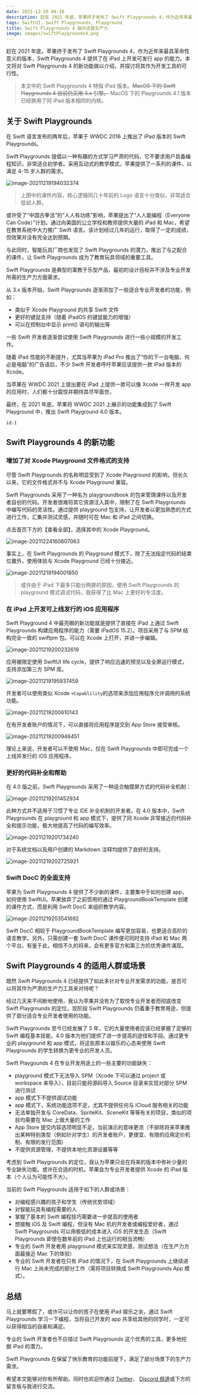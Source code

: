 ```yaml
---
date: 2021-12-20 08:10
description: 赶在 2021 年底，苹果终于发布了 Swift Playgrounds 4，作为近年来最具革命性意义的版本，Swift Playgrounds 4 提供了在 iPad 上开发可发行 app 的能力。本文将对 Swift Playground 4 的新功能做以介绍，并探讨将其作为开发工具的可行性。
tags: SwiftUI, Swift Playgrounds, Playground
title: Swift Playgrounds 4 娱乐还是生产力
image: images/swiftPlaygrounds4.png
---
```

赶在 2021 年底，苹果终于发布了 Swift Playgrounds 4，作为近年来最具革命性意义的版本，Swift Playgrounds 4 提供了在 iPad 上开发可发行 app 的能力。本文将对 Swift Playgrounds 4 的新功能做以介绍，并探讨将其作为开发工具的可行性。

> 本文中的 Swift Playgrounds 4 特指 iPad 版本。~~MacOS 下的 Swift Playgrounds 4 目前仍采用 3.x 引擎。~~ MacOS 下的 Playgrounds 4.1 版本已经换用了同 iPad 版本相同的内核。

## 关于 Swift Playgrounds

在 Swift 语言发布的两年后，苹果于 WWDC 2016 上推出了 iPad 版本的 Swift Playgrounds。

Swift Playgrounds 提倡以一种有趣的方式学习严肃的代码，它不要求用户具备编程知识，非常适合初学者。采用互动式的教学模式，苹果提供了一系列的课件，以满足 4-15 岁人群的需求。

![image-20211219194032374](https://cdn.fatbobman.com/image-20211219194032374.png)

> 上图中的课件内容，核心逻辑同几十年前的 Logo 语言十分类似，非常适合低幼人群。

或许受了“中国古拳法”的“人人有功练”影响，苹果提出了“人人能编程（Everyone Can Code）”计划。通过向美国的公立学校和教师提供大量的 iPad 和 Mac，希望在教育系统中大力推广 Swift 语言。该计划经过几年的运行，取得了一定的成绩，但效果并没有完全达到预期。

与此同时，智能玩具厂商也发现了 Swift Playgrounds 的潜力，推出了与之配合的课件，让 Swift Playgrounds 成为了教育玩具领域的重要工具。

Swift Playgrounds 是典型的寓教于乐型产品，最初的设计目标并不涉及专业开发所需的生产力方面需求。

从 3.x 版本开始，Swift Playgrounds 逐渐添加了一些适合专业开发者的功能，例如：

* 类似于 Xcode Playground 的共享 Swift 文件
* 更好的键鼠支持（随着 iPadOS 的键鼠能力的增强）
* 可以在控制台中显示 print() 语句的输出等

一些 Swift 开发者逐渐尝试使用 Swift Playgrounds 进行一些小规模的开发工作。

随着 iPad 性能的不断提升，尤其当苹果为 iPad Pro 推出了“你的下一台电脑，何必是电脑”的广告语后，不少 Swift 开发者呼吁苹果应该提供一款 iPad 版本的 Xcode。

当苹果在 WWDC 2021 上提出要在 iPad 上提供一款可以像 Xcode 一样开发 app 的应用时，人们都十分震惊并期待其尽早面世。

最终，在 2021 年底，苹果将 WWDC 2021 上展示的功能集成到了 Swift Playground 中，推出 Swift Playground 4.0 版本。

```responser
id:1
```

## Swift Playgrounds 4 的新功能

### 增加了对 Xcode Playground 文件格式的支持

尽管 Swift Playgrounds 的名称明显受到了 Xcode Playground 的影响，但长久以来，它的文件格式并不与 Xcode Playground 兼容。

Swift Playgrounds 采用了一种名为 playgroundbook 的包来管理课件以及开发者自创的代码。开发者很难将其它资源注入其中，限制了在 Swift Playgrounds 中编写代码的灵活性。通过提供 playground 包支持，让开发者以更加熟悉的方式进行工作，汇集并测试灵感，并随时可在 Mac 和 iPad 之间切换。

点击首页下方的【查看全部】，选择其中的 Xcode Playground。

![image-20211224160807063](https://cdn.fatbobman.com/image-20211224160807063.png)

事实上，在 Swift Playgrounds 的 Playground 模式下，除了无法指定代码的结束位置外，使用体验与 Xcode Playground 已经十分接近。

![image-20211219194001850](https://cdn.fatbobman.com/image-20211219194001850.png)

> 或许由于 iPad 下最多只能分两屏的原因，使用 Swift Playgrounds 的 playground 模式调试代码，我获得了比 Mac 上更好的专注度。

### 在 iPad 上开发可上线发行的 iOS 应用程序

Swift Playground 4 中最亮眼的新功能就是提供了直接在 iPad 上通过 Swift Playgrounds 构建应用程序的能力（需要 iPadOS 15.2）。项目采用了与 SPM 结构完全一致的 swiftpm 包。可以在 Xcode 上打开，并进一步编辑。

![image-20211219200232619](https://cdn.fatbobman.com/image-20211219200232619.png)

应用被限定使用 SwiftUI life cycle，提供了响应迅速的预览以及全屏运行模式，支持添加第三方 SPM 库。

![image-20211219195937459](https://cdn.fatbobman.com/image-20211219195937459.png)

开发者可以使用类似 Xcode `+Capablility`的选项来添加应用程序允许调用的系统功能。

![image-20211219200610143](https://cdn.fatbobman.com/image-20211219200610143.png)

在有开发者账户的情况下，可以直接将应用程序提交到 App Store 接受审核。

![image-20211219200946451](https://cdn.fatbobman.com/image-20211219200946451.png)

理论上来说，开发者可以不使用 Mac，仅在 Swift Playgrounds 中即可完成一个上线并发行的 iOS 应用程序。

### 更好的代码补全和帮助

在 4.0 版之前，Swift Playgrounds 采用了一种适合触摸屏方式的代码补全机制：

![image-20211219201452934](https://cdn.fatbobman.com/image-20211219201452934.png)

此种方式并不适用于习惯了专业 IDE 补全机制的开发者。在 4.0 版本中，Swift Playgrounds 在 playground 和 app 模式下，提供了同 Xcode 非常接近的代码补全和提示功能，极大地提高了代码的编写效率。

![image-20211219201734240](https://cdn.fatbobman.com/image-20211219201734240.png)

对于系统文档以及用户创建的 Markdown 注释均提供了良好的支持。

![image-20211219202725921](https://cdn.fatbobman.com/image-20211219202725921.png)

### Swift DocC 的全面支持

苹果为 Swift Playgrounds 4 提供了不少新的课件，主要集中于如何创建 app，如何使用 SwiftUI。苹果放弃了之前惯用的通过 PlaygroundBookTemplate 创建的课件方式，而是利用 Swift DocC 来组织教学内容。

![image-20211219203541692](https://cdn.fatbobman.com/image-20211219203541692.png)

Swift DocC 相较于 PlaygroundBookTemplate 编写更加容易，也更适合高阶的语言教学。另外，只需创建一套 Swift DocC 课件便可同时支持 iPad 和 Mac 两个平台。有鉴于此，相信不久的将来，会有更多官方和第三方的优秀课件涌现。

## Swift Playgrounds 4 的适用人群或场景

既然 Swift Playgrounds 4 已经提供了如此多针对专业开发需求的功能，是否可以将其作为严肃的生产力工具来对待呢？

经过几天来不间断地使用，我认为苹果并没有为了取悦专业开发者而彻底改变 Swift Playgrounds 的定位，现阶段 Swift Playgrounds 仍着重于教育用途，但提供了部分适合专业开发者使用的功能。

Swift Playgrounds 至今已经发展了 5 年，它的大量使用者应该已经掌握了足够的 Swift 编程基本技能，4.0 版本为他们提供了进一步提高的途径和手段。通过更专业的 playground 和 app 模式，将这些原本以娱乐的心态来使用 Swift Playgrounds 的学生转换为更专业的开发人员。

Swift Playgounds 4 在专业开发用途上的一些主要的功能缺失：

* playground 模式下无法导入 SPM（Xcode 下可以通过 project 或 workspace 来导入），目前只能将源码导入 Source 目录来实现对部分 SPM 进行测试
* app 模式下不提供调试功能
* app 模式下，系统功能选项不足，尤其不提供任何与 iCloud 服务相关的功能
* 无法单独开发与 CoreData、SpriteKit、SceneKit 等等有关的项目，类似的项目均需要在 Mac 上做大量的工作
* App Store 提交内容选项明显不足，当前演示的意味更浓（不排除将来苹果推出某种特别类型（例如针对学生）的开发者账户，更便宜、有限的应用定价机制、有限的发行范围）
* 不提供资源管理，不提供本地化资源设置等等

考虑到 Swift Playgrounds 的定位，我认为苹果只会在将来的版本中弥补少量的专业缺失功能。或许在合适的时机，苹果会为专业开发者提供 Xcode 的 iPad 版本（个人认为可能性不大）。

当前的 Swift Playgrounds 适用于如下的人群或场景：

* 对编程感兴趣的孩子和学生（传统优势领域）
* 对智能玩具有编程需要的人
* 掌握了基本的 Swift 编程技巧需要进一步提高的使用者
* 想接触 iOS 及 Swift 编程，但没有 Mac 机的开发者或编程爱好者，通过 Swift Playgrounds 可以用极低的成本进入 iOS 的开发生态（Swift Playgrounds 即使在数年前的 iPad 上也运行的相当流畅）
* 专业的 Swift 开发者用 playground 模式来实现灵感，测试想法（在生产力方面最接近 Mac 下的体验）
* 专业的 Swift 开发者在只有 iPad 的情况下，在 Swift Playgrounds 上继续进行 Mac 上尚未完成的部分工作（需将项目转换成 Swift Playgrounds App 模式）。

## 总结

马上就要寒假了，或许可以让你的孩子在使用 iPad 娱乐之余，通过 Swift Playgrounds 学习一下编程，当将自己开发的 app 共享给其他的同学时，一定可以获得相当的自豪和满足。

专业的 Swift 开发者也不应错过 Swift Playgrounds 这个优秀的工具，更多地挖掘 iPad 的潜力。

Swift Playgrounds 在保留了快乐教育的功能前提下，满足了部分场景下的生产力需求。

希望本文能够对你有所帮助。同时也欢迎你通过 [Twitter](https://twitter.com/fatbobman)、 [Discord 频道](https://discord.gg/ApqXmy5pQJ)或下方的留言板与我进行交流。
